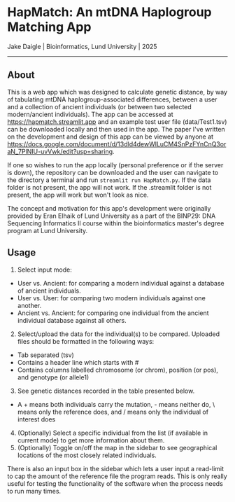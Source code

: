 # HapMatch: An mtDNA Haplogroup Matching App
Jake Daigle | Bioinformatics, Lund University | 2025
***
## About
This is a web app which was designed to calculate genetic distance, by way of tabulating mtDNA haplogroup-associated differences, between a user and a collection of ancient individuals (or between two selected modern/ancient individuals). The app can be accessed at https://hapmatch.streamlit.app and an example test user file (data/Test1.tsv) can be downloaded locally and then used in the app. The paper I've written on the development and design of this app can be viewed by anyone at https://docs.google.com/document/d/13dld4dewWlLuCM4SnPzFYnCnQ3oraN_7PlNIU-uvVwk/edit?usp=sharing.

If one so wishes to run the app locally (personal preference or if the server is down), the repository can be downloaded and the user can navigate to the directory a terminal and run `streamlit run HapMatch.py`. If the data folder is not present, the app will not work. If the .streamlit folder is not present, the app will work but won't look as nice.

The concept and motivation for this app's development were originally provided by Eran Elhaik of Lund University as a part of the BINP29: DNA Sequencing Informatics II course within the bioinformatics master's degree program at Lund University. 
## Usage
1. Select input mode:
  - User vs. Ancient: for comparing a modern individual against a database of ancient individuals.
  - User vs. User: for comparing two modern individuals against one another.
  - Ancient vs. Ancient: for comparing one individual from the ancient individual database against all others.
2. Select/upload the data for the individual(s) to be compared. Uploaded files should be formatted in the following ways:
  - Tab separated (tsv)
  - Contains a header line which starts with #
  - Contains columns labelled chromosome (or chrom), position (or pos), and genotype (or allele1)
3. See genetic distances recorded in the table presented below.
  - A + means both individuals carry the mutation, - means neither do, \ means only the reference does, and / means only the individual of interest does
4. (Optionally) Select a specific individual from the list (if available in current mode) to get more information about them.
5. (Optionally) Toggle on/off the map in the sidebar to see geographical locations of the most closely related individuals.

There is also an input box in the sidebar which lets a user input a read-limit to cap the amount of the reference file the program reads. This is only really useful for testing the functionality of the software when the process needs to run many times.
